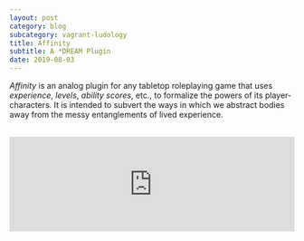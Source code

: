 ```yaml
---
layout: post
category: blog
subcategory: vagrant-ludology
title: Affinity
subtitle: A *DREAM Plugin
date: 2019-08-03
---
```


*Affinity* is an analog plugin for any tabletop roleplaying game that uses *experience*, *levels*, *ability scores*, etc., to formalize the powers of its player-characters. It is intended to subvert the ways in which we abstract bodies away from the messy entanglements of lived experience.

<br>

<iframe src="https://itch.io/embed/460870?linkback=true&amp;link_color=245FF1" width="100%" height="167" frameborder="0"><a href="https://vagrantludology.itch.io/affinity-dream">Affinity: A *DREAM Plugin by vagrant ludology</a></iframe>
